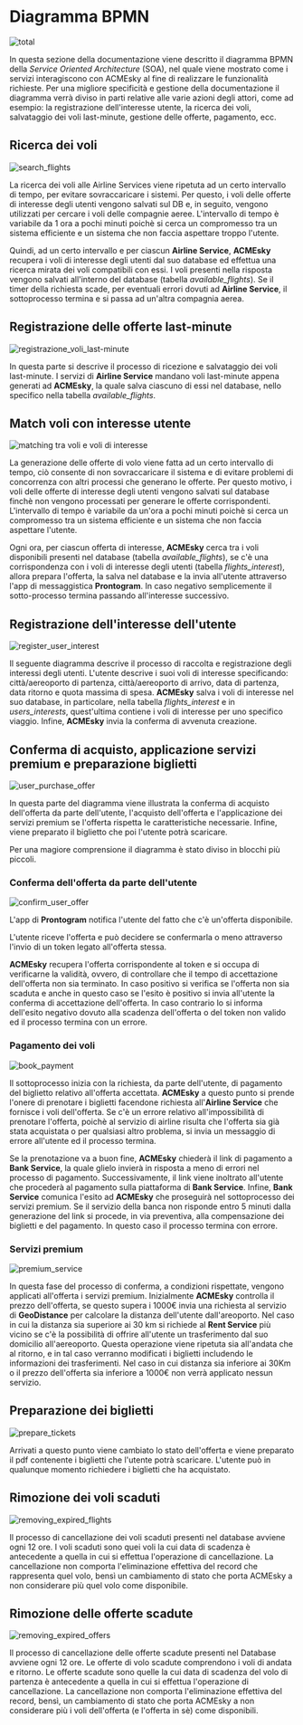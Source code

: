 
# Diagramma BPMN

![total](bpmn/img/total.png)

In questa sezione della documentazione viene descritto il diagramma BPMN della _Service Oriented Architecture_ (SOA), nel quale viene mostrato come i servizi interagiscono con ACMEsky al fine di realizzare le funzionalità richieste. Per una migliore specificità e gestione della documentazione il diagramma verrà diviso in parti relative alle varie azioni degli attori, come ad esempio: la registrazione dell'interesse utente, la ricerca dei voli, salvataggio dei voli last-minute, gestione delle offerte, pagamento, ecc.

## Ricerca dei voli

![search_flights](bpmn/img/SearchFlights.png)

La ricerca dei voli alle Airline Services viene ripetuta ad un certo intervallo di tempo, per evitare sovraccaricare i sistemi. Per questo, i voli delle offerte di interesse degli utenti vengono salvati sul DB e, in seguito, vengono utilizzati per cercare i voli delle compagnie aeree. L'intervallo di tempo è variabile da 1 ora a pochi minuti poichè si cerca un compromesso tra un sistema efficiente e un sistema che non faccia aspettare troppo l'utente.

Quindi, ad un certo intervallo e per ciascun __Airline Service__, __ACMEsky__ recupera i voli di interesse degli utenti dal suo database ed effettua una ricerca mirata dei voli compatibili con essi. 
I voli presenti nella risposta vengono salvati all'interno del database (tabella _available_flights_). 
Se il timer della richiesta scade, per eventuali errori dovuti ad __Airline Service__, il sottoprocesso termina e si passa ad un'altra compagnia aerea.


## Registrazione delle offerte last-minute

![registrazione_voli_last-minute](bpmn/img/SaveLast-minute.png)

In questa parte si descrive il processo di ricezione e salvataggio dei voli last-minute. I servizi di __Airline Service__ mandano voli last-minute appena generati ad __ACMEsky__, la quale salva ciascuno di essi nel database, nello specifico nella tabella _available_flights_.


## Match voli con interesse utente

![matching tra voli e voli di interesse](bpmn/img/Flights-InterestMatching.png)

La generazione delle offerte di volo viene fatta ad un certo intervallo di tempo, ciò consente di non sovraccaricare il sistema e di evitare problemi di concorrenza con altri processi che generano le offerte. Per questo motivo, i voli delle offerte di interesse degli utenti vengono salvati sul database finchè non vengono processati per generare le offerte corrispondenti. L'intervallo di tempo è variabile da un'ora a pochi minuti poichè si cerca un compromesso tra un sistema efficiente e un sistema che non faccia aspettare l'utente.

Ogni ora, per ciascun offerta di interesse, __ACMEsky__ cerca tra i voli disponibili presenti nel database (tabella _available_flights_), se c'è una corrispondenza con i voli di interesse degli utenti (tabella _flights_interest_), allora prepara l'offerta, la salva nel database e la invia all'utente attraverso l'app di messaggistica __Prontogram__. In caso negativo semplicemente il sotto-processo termina passando all'interesse successivo.


## Registrazione dell'interesse dell'utente

![register_user_interest](bpmn/img/RegisterUserInterest.png)

Il seguente diagramma descrive il processo di raccolta e registrazione degli interessi degli utenti. L'utente descrive i suoi voli di interesse specificando: città/aereoporto di partenza, città/aereoporto di arrivo, data di partenza, data ritorno e quota massima di spesa.
__ACMEsky__ salva i voli di interesse nel suo database, in particolare, nella tabella _flights_interest_ e in _users_interests_, quest'ultima contiene i voli di interesse per uno specifico viaggio. 
Infine, __ACMEsky__ invia la conferma di avvenuta creazione.


## Conferma di acquisto, applicazione servizi premium e preparazione biglietti

![user_purchase_offer](bpmn/img/UserPurchaseOffer.png)

In questa parte del diagramma viene illustrata la conferma di acquisto dell'offerta da parte dell'utente, l'acquisto dell'offerta e l'applicazione dei servizi premium se l'offerta rispetta le caratteristiche necessarie. 
Infine, viene preparato il biglietto che poi l'utente potrà scaricare. 

Per una magiore comprensione il diagramma è stato diviso in blocchi più piccoli.

### Conferma dell'offerta da parte dell'utente

![confirm_user_offer](bpmn/img/ConfirmOffer.png)

L'app di __Prontogram__ notifica l'utente del fatto che c'è un'offerta disponibile.

L'utente riceve l'offerta e può decidere se confermarla o meno attraverso l'invio di un token legato all'offerta stessa. 

__ACMEsky__ recupera l'offerta corrispondente al token e si occupa di verificarne la validità, ovvero, di controllare che il tempo di accettazione dell'offerta non sia terminato. In caso positivo si verifica se l'offerta non sia scaduta e anche in questo caso se l'esito è positivo si invia all'utente la conferma di accettazione dell'offerta.
In caso contrario lo si informa dell'esito negativo dovuto alla scadenza dell'offerta o del token non valido ed il processo termina con un errore.

### Pagamento dei voli

![book_payment](bpmn/img/BookPayment.png)

Il sottoprocesso inizia con la richiesta, da parte dell'utente, di pagamento del biglietto relativo all'offerta accettata. __ACMEsky__ a questo punto si prende l'onere di prenotare i biglietti facendone richiesta all'__Airline Service__ che fornisce i voli dell'offerta. Se c'è un errore relativo all'impossibilità di prenotare l'offerta, poichè al servizio di airline risulta che l'offerta sia già stata acquistata o per qualsiasi altro problema, si invia un messaggio di errore all'utente ed il processo termina. 

Se la prenotazione va a buon fine, __ACMEsky__ chiederà il link di pagamento a __Bank Service__, la quale glielo invierà in risposta a meno di errori nel processo di pagamento. Successivamente, il link viene inoltrato all'utente che procederà al pagamento sulla piattaforma di __Bank Service__. Infine, __Bank Service__ comunica l'esito ad __ACMEsky__ che proseguirà nel sottoprocesso dei servizi premium.
Se il servizio della banca non risponde entro 5 minuti dalla generazione del link si procede, in via preventiva, alla compensazione dei biglietti e del pagamento. In questo caso il processo termina con errore.

### Servizi premium

![premium_service](bpmn/img/PremiumService.png)

In questa fase del processo di conferma, a condizioni rispettate, vengono applicati all'offerta i servizi premium. Inizialmente __ACMEsky__ controlla il prezzo dell'offerta, se questo supera i 1000€ invia una richiesta al servizio di __GeoDistance__ per calcolare la distanza dell'utente dall'areoporto. Nel caso in cui la distanza sia superiore ai 30 km si richiede al __Rent Service__ più vicino se c'è la possibilità di offrire all'utente un trasferimento dal suo domicilio all'aereoporto. Questa operazione viene ripetuta sia all'andata che al ritorno, e in tal caso verranno modificati i biglietti includendo le informazioni dei trasferimenti. Nel caso in cui distanza sia inferiore ai 30Km o il prezzo dell'offerta sia inferiore a 1000€ non verrà applicato nessun servizio.


## Preparazione dei biglietti

![prepare_tickets](bpmn/img/PrepareTickets.png)

Arrivati a questo punto viene cambiato lo stato dell'offerta e viene preparato il pdf contenente i biglietti che l'utente potrà scaricare. L'utente può in qualunque momento richiedere i biglietti che ha acquistato.


## Rimozione dei voli scaduti

![removing_expired_flights](bpmn/img/RemovingExpiredFlights.png)

Il processo di cancellazione dei voli scaduti presenti nel database avviene ogni 12 ore. I voli scaduti sono quei voli la cui data di scadenza è antecedente a quella in cui si effettua l'operazione di cancellazione. La cancellazione non comporta l'eliminazione effettiva del record che rappresenta quel volo, bensì un cambiamento di stato che porta ACMEsky a non considerare più quel volo come disponibile.


## Rimozione delle offerte scadute

![removing_expired_offers](bpmn/img/RemovingExpiredOffers.png)

Il processo di cancellazione delle offerte scadute presenti nel Database avviene ogni 12 ore. Le offerte di volo scadute comprendono i voli di andata e ritorno. Le offerte scadute sono quelle la cui data di scadenza del volo di partenza è antecedente a quella in cui si effettua l'operazione di cancellazione. La cancellazione non comporta l'eliminazione effettiva del record, bensì, un cambiamento di stato che porta ACMEsky a non considerare più i voli dell'offerta (e l'offerta in sè) come disponibili.


&nbsp;
<div class="page-break"></div>
